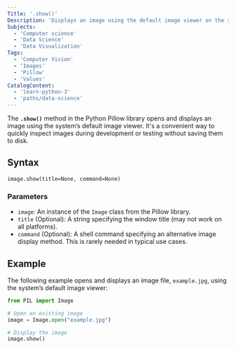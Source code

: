 ```yaml
---
Title: '.show()'
Description: 'Displays an image using the default image viewer on the system.'
Subjects:
  - 'Computer science'
  - 'Data Science'
  - 'Data Visualization'
Tags:
  - 'Computer Vision'
  - 'Images'
  - 'Pillow'
  - 'Values'
CatalogContent:
  - 'learn-python-3'
  - 'paths/data-science'
---
```


The **`.show()`** method in the Python Pillow library opens and displays an image using the system’s default image viewer. It's a convenient way to quickly inspect images during development or testing without saving them to disk.

## Syntax

```pseudo
image.show(title=None, command=None)
```

### Parameters

- `image`: An instance of the `Image` class from the Pillow library.
- `title` (Optional): A string specifying the window title (may not work on all platforms).
- `command` (Optional): A shell command specifying an alternative image display method. This is rarely needed in typical use cases.

## Example

The following example opens and displays an image file, `example.jpg`, using the system’s default image viewer:

```py
from PIL import Image

# Open an existing image
image = Image.open("example.jpg")

# Display the image
image.show()
```
